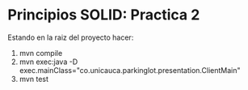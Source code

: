# Principios SOLID: Practica 2
Estando en la raiz del proyecto hacer:
1. mvn compile
2. mvn exec:java -D exec.mainClass="co.unicauca.parkinglot.presentation.ClientMain"
3. mvn test